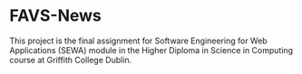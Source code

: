 # FAVS-News
This project is the final assignment for Software Engineering for Web Applications (SEWA) module in the Higher Diploma in Science in Computing course at Griffith College Dublin.
